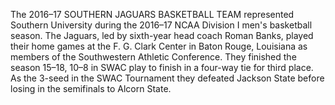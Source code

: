 The 2016–17 SOUTHERN JAGUARS BASKETBALL TEAM represented Southern University during the 2016–17 NCAA Division I men's basketball season. The Jaguars, led by sixth-year head coach Roman Banks, played their home games at the F. G. Clark Center in Baton Rouge, Louisiana as members of the Southwestern Athletic Conference. They finished the season 15–18, 10–8 in SWAC play to finish in a four-way tie for third place. As the 3-seed in the SWAC Tournament they defeated Jackson State before losing in the semifinals to Alcorn State.
